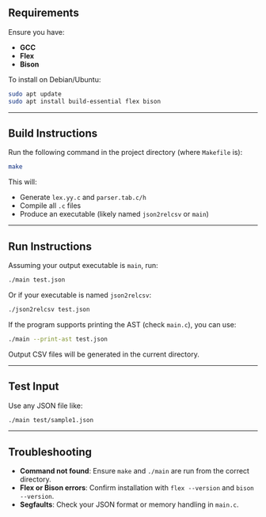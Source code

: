 


##  Requirements

Ensure you have:

* **GCC**
* **Flex**
* **Bison**

To install on Debian/Ubuntu:

```bash
sudo apt update
sudo apt install build-essential flex bison
```

---

##  Build Instructions

Run the following command in the project directory (where `Makefile` is):

```bash
make
```

This will:

* Generate `lex.yy.c` and `parser.tab.c/h`
* Compile all `.c` files
* Produce an executable (likely named `json2relcsv` or `main`)

---

##  Run Instructions

Assuming your output executable is `main`, run:

```bash
./main test.json
```

Or if your executable is named `json2relcsv`:

```bash
./json2relcsv test.json
```

If the program supports printing the AST (check `main.c`), you can use:

```bash
./main --print-ast test.json
```

Output CSV files will be generated in the current directory.

---

## Test Input

Use any JSON file like:

```bash
./main test/sample1.json
```

---

## Troubleshooting

* **Command not found**: Ensure `make` and `./main` are run from the correct directory.
* **Flex or Bison errors**: Confirm installation with `flex --version` and `bison --version`.
* **Segfaults**: Check your JSON format or memory handling in `main.c`.
